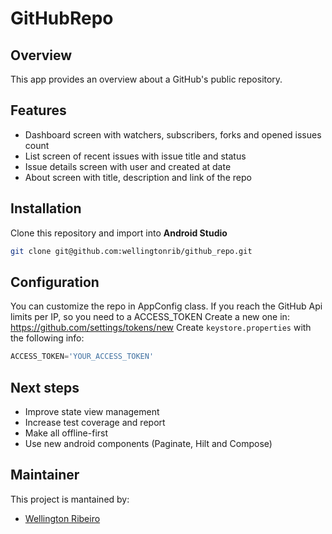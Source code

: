 # GitHubRepo

## Overview
This app provides an overview about a GitHub's public repository.

## Features
* Dashboard screen with watchers, subscribers, forks and opened issues count
* List screen of recent issues with issue title and status
* Issue details screen with user and created at date
* About screen with title, description and link of the repo

## Installation
Clone this repository and import into **Android Studio**
```bash
git clone git@github.com:wellingtonrib/github_repo.git
```

## Configuration
You can customize the repo in AppConfig class.
If you reach the GitHub Api limits per IP, so you need to a ACCESS_TOKEN
Create a new one in: https://github.com/settings/tokens/new
Create `keystore.properties` with the following info:
```gradle
ACCESS_TOKEN='YOUR_ACCESS_TOKEN'
```

## Next steps
* Improve state view management
* Increase test coverage and report
* Make all offline-first
* Use new android components (Paginate, Hilt and Compose)

## Maintainer
This project is mantained by:
* [Wellington Ribeiro](http://github.com/wellingtonrib)
